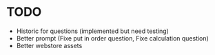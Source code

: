 # TODO

- Historic for questions (implemented but need testing)
- Better prompt (Fixe put in order question, Fixe calculation question)
- Better webstore assets
